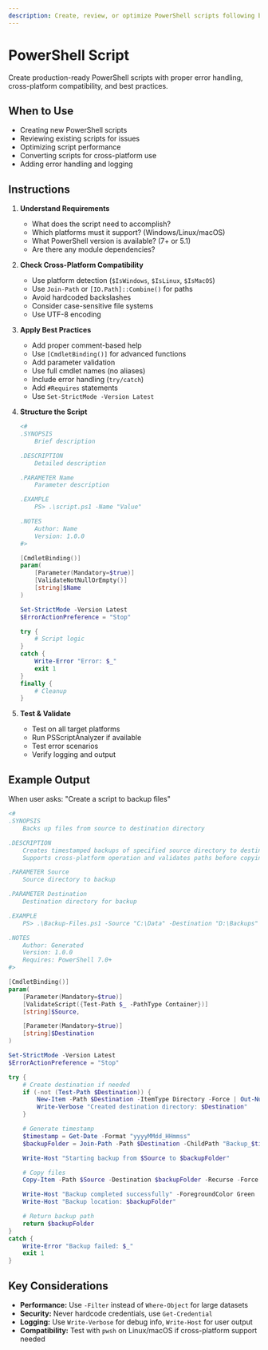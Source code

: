 ```yaml
---
description: Create, review, or optimize PowerShell scripts following best practices and cross-platform standards
---
```


# PowerShell Script

Create production-ready PowerShell scripts with proper error handling, cross-platform compatibility, and best practices.

## When to Use

- Creating new PowerShell scripts
- Reviewing existing scripts for issues
- Optimizing script performance
- Converting scripts for cross-platform use
- Adding error handling and logging

## Instructions

1. **Understand Requirements**
   - What does the script need to accomplish?
   - Which platforms must it support? (Windows/Linux/macOS)
   - What PowerShell version is available? (7+ or 5.1)
   - Are there any module dependencies?

2. **Check Cross-Platform Compatibility**
   - Use platform detection (`$IsWindows`, `$IsLinux`, `$IsMacOS`)
   - Use `Join-Path` or `[IO.Path]::Combine()` for paths
   - Avoid hardcoded backslashes
   - Consider case-sensitive file systems
   - Use UTF-8 encoding

3. **Apply Best Practices**
   - Add proper comment-based help
   - Use `[CmdletBinding()]` for advanced functions
   - Add parameter validation
   - Use full cmdlet names (no aliases)
   - Include error handling (`try/catch`)
   - Add `#Requires` statements
   - Use `Set-StrictMode -Version Latest`

4. **Structure the Script**
   ```powershell
   <#
   .SYNOPSIS
       Brief description

   .DESCRIPTION
       Detailed description

   .PARAMETER Name
       Parameter description

   .EXAMPLE
       PS> .\script.ps1 -Name "Value"

   .NOTES
       Author: Name
       Version: 1.0.0
   #>

   [CmdletBinding()]
   param(
       [Parameter(Mandatory=$true)]
       [ValidateNotNullOrEmpty()]
       [string]$Name
   )

   Set-StrictMode -Version Latest
   $ErrorActionPreference = "Stop"

   try {
       # Script logic
   }
   catch {
       Write-Error "Error: $_"
       exit 1
   }
   finally {
       # Cleanup
   }
   ```

5. **Test & Validate**
   - Test on all target platforms
   - Run PSScriptAnalyzer if available
   - Test error scenarios
   - Verify logging and output

## Example Output

When user asks: "Create a script to backup files"

```powershell
<#
.SYNOPSIS
    Backs up files from source to destination directory

.DESCRIPTION
    Creates timestamped backups of specified source directory to destination.
    Supports cross-platform operation and validates paths before copying.

.PARAMETER Source
    Source directory to backup

.PARAMETER Destination
    Destination directory for backup

.EXAMPLE
    PS> .\Backup-Files.ps1 -Source "C:\Data" -Destination "D:\Backups"

.NOTES
    Author: Generated
    Version: 1.0.0
    Requires: PowerShell 7.0+
#>

[CmdletBinding()]
param(
    [Parameter(Mandatory=$true)]
    [ValidateScript({Test-Path $_ -PathType Container})]
    [string]$Source,

    [Parameter(Mandatory=$true)]
    [string]$Destination
)

Set-StrictMode -Version Latest
$ErrorActionPreference = "Stop"

try {
    # Create destination if needed
    if (-not (Test-Path $Destination)) {
        New-Item -Path $Destination -ItemType Directory -Force | Out-Null
        Write-Verbose "Created destination directory: $Destination"
    }

    # Generate timestamp
    $timestamp = Get-Date -Format "yyyyMMdd_HHmmss"
    $backupFolder = Join-Path -Path $Destination -ChildPath "Backup_$timestamp"

    Write-Host "Starting backup from $Source to $backupFolder"

    # Copy files
    Copy-Item -Path $Source -Destination $backupFolder -Recurse -Force

    Write-Host "Backup completed successfully" -ForegroundColor Green
    Write-Host "Backup location: $backupFolder"

    # Return backup path
    return $backupFolder
}
catch {
    Write-Error "Backup failed: $_"
    exit 1
}
```

## Key Considerations

- **Performance:** Use `-Filter` instead of `Where-Object` for large datasets
- **Security:** Never hardcode credentials, use `Get-Credential`
- **Logging:** Use `Write-Verbose` for debug info, `Write-Host` for user output
- **Compatibility:** Test with `pwsh` on Linux/macOS if cross-platform support needed
